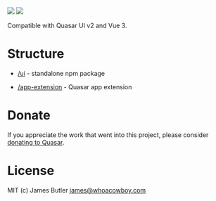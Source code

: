 <img src="https://img.shields.io/npm/v/quasar-ui-delete-1.svg?label=quasar-ui-delete-1">
<img src="https://img.shields.io/npm/v/quasar-app-extension-delete-1.svg?label=quasar-app-extension-delete-1">

Compatible with Quasar UI v2 and Vue 3.

# Structure
* [/ui](ui) - standalone npm package

* [/app-extension](app-extension) - Quasar app extension


# Donate
If you appreciate the work that went into this project, please consider [donating to Quasar](https://donate.quasar.dev).

# License
MIT (c) James Butler <james@whoacowboy.com>
